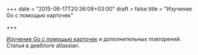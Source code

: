 +++
date = "2015-06-17T20:36:08+03:00"
draft = false
title = "Изучение Go с помощью карточек"

+++

<p><a href="https://developer.atlassian.com/blog/2015/06/golang-flashcards-and-spaced-repetition/">Изучение Go с помощью карточек</a> и дополнительных повторений. Статья в девблоге&nbsp;atlassian.</p>

